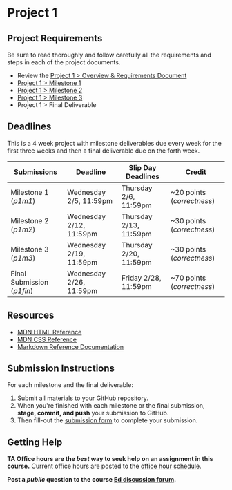 # Project 1

## Project Requirements

Be sure to read thoroughly and follow carefully all the requirements and steps in each of the project documents.

- Review the [Project 1 > Overview & Requirements Document](https://github.coecis.cornell.edu/info1300-spring25/info1300-2025sp-resources/blob/main/assignments/project1/project1.md)
- [Project 1 > Milestone 1](https://github.coecis.cornell.edu/info1300-spring25/info1300-2025sp-resources/blob/main/assignments/project1/p1-milestone-1.md)
- [Project 1 > Milestone 2](https://github.coecis.cornell.edu/info1300-spring25/info1300-2025sp-resources/blob/main/assignments/project1/p1-milestone-2.md)
- [Project 1 > Milestone 3](https://github.coecis.cornell.edu/info1300-spring25/info1300-2025sp-resources/blob/main/assignments/project1/p1-milestone-3.md)
- Project 1 > Final Deliverable

## Deadlines

This is a 4 week project with milestone deliverables due every week for the first three weeks and then a final deliverable due on the forth week.

| Submissions                 | Deadline                | Slip Day Deadlines     | Credit                                                     |
| --------------------------- | ----------------------- | ---------------------- | ---------------------------------------------------------- |
| Milestone 1 (_p1m1_)        | Wednesday 2/5, 11:59pm  | Thursday 2/6, 11:59pm  | ~20 points (_correctness_)                                  |
| Milestone 2 (_p1m2_)        | Wednesday 2/12, 11:59pm | Thursday 2/13, 11:59pm | ~30 points (_correctness_)                                  |
| Milestone 3 (_p1m3_)        | Wednesday 2/19, 11:59pm | Thursday 2/20, 11:59pm | ~30 points (_correctness_)                                  |
| Final Submission (_p1fin_)  | Wednesday 2/26, 11:59pm    | Friday 2/28, 11:59pm    | ~70 points (_correctness_)

## Resources

- [MDN HTML Reference](https://developer.mozilla.org/en-US/docs/Web/HTML)
- [MDN CSS Reference](https://developer.mozilla.org/en-US/docs/Web/CSS)
- [Markdown Reference Documentation](https://commonmark.org/help/)

## Submission Instructions

For each milestone and the final deliverable:
  1. Submit all materials to your GitHub repository.
  2. When you're finished with each milestone or the final submission, **stage, commit, and push** your submission to GitHub.
  3. Then fill-out the [submission form](https://cornell.ca1.qualtrics.com/jfe/form/SV_4MIEbRGMW4wTFDo) to complete your submission.

## Getting Help

**TA Office hours are the _best_ way to seek help on an assignment in this course.** Current office hours are posted to the [office hour schedule](https://calendar.google.com/calendar/u/0/r/month/2025/2/1?cid=c_21e9a67b979868757b5325d7091f0c2d4ebd59807a2708f8198baf1377b011fb%40group.calendar.google.com).

**Post a _public_ question to the course [Ed discussion forum](https://edstem.org/us/courses/74352/discussion/6057875).**


